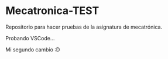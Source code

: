 # Mecatronica-TEST
Repositorio para hacer pruebas de la asignatura de mecatrónica.

Probando VSCode...

Mi segundo cambio :D
